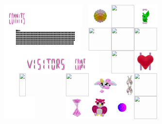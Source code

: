 
<div>
    <div display="inline-block">
        <img align="left"   width="1%"    height="75x"  src="./assets/spacer.png"/>
        <img align="left"   width="15.0%" height="75px" src="./assets/commits.svg"/>
        <img align="left"   width="35%"   height="75x"  src="./assets/spacer.png"/>
        <img align="right"  width="75px"  height="75px" src="./assets/grimLeaper.gif"/>
        <img align="right"  width="75px"  height="75px" src="./assets/rattata.gif"/>
        <img align="right"  width="75px"  height="75px" src="./assets/poke.gif"/>
        <img align="right"  width="75px"  height="75px" src="./assets/butterfree.gif"/>
    </div>
    <div display ="inline-block">
        <img align="left"   width="7%"  height="75x" src="./assets/spacer.png"/>
        <img align="left"   width="40%" height="75px" src= "./assets/contributions.svg"/>
        <img align="left"   width="3%" height="75px" src="./assets/spacer.png"/>
        <img align="right"  width="75px"  height="75px" src="./assets/purugly.gif"/>
        <img align="right"  width="75px"  height="75px" src="./assets/fidgetToy.gif"/>
        <img align="right"  width="75px"  height="75px" src="./assets/heart.gif"/>
        <img align="right"  width="75px"  height="75px" src="./assets/mandelbrot.gif"/>
    </div>
    <div display="inline-block">
        <img align="left"   width="10%"  height="75x"  src="./assets/spacer.png"/>
        <img align="left"   width="35%" height="75px" src="./assets/visitors.svg"/> 
        <img align="left"   width="10%" height="75px" src="./assets/count.svg"/> 
        <img align="left"   width="7%"  height="75px"src="./assets/spacer.png"/>
        <img align="right"  width="75px"   height="75px" src="./assets/flowerGarden.gif"/>
        <img align="right"  width="40px"    height="75px" src="./assets/gene.gif"/>
        <img align="right"  width="110px"   height="75px" src="./assets/milkers.gif"/>
        <img align="right"  width="75px"    height="75px" src="./assets/growlithe.gif"/>
    </div>
        <div display="inline-block">
        <img align="left"   width="10%"  height="75x" src="./assets/spacer.png"/>
        <img align="left"   width="20%" height="75x" src="https://profile-counter.glitch.me/mollybeach/count.svg"/>
        <img align="left"   width="20%"    height="75px" src="./assets/spacer.png"/>
        <img align="right"  width="75px"   height="75px" src="./assets/horseSea.gif"/>
        <img align="right"  width="75px"   height="75px" src="./assets/virus.gif"/>
        <img align="right"  width="75px"   height="75px"  src="./assets/owl.gif"/>
        <img align="right"  width="75px"   height="75px" src="./assets/zap.gif"/>
    </div>
</div>
